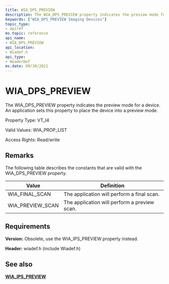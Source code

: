 ```yaml
---
title: WIA_DPS_PREVIEW
description: The WIA_DPS_PREVIEW property indicates the preview mode for a device. An application sets this property to place the device into a preview mode.
keywords: ["WIA_DPS_PREVIEW Imaging Devices"]
topic_type:
- apiref
ms.topic: reference
api_name:
- WIA_DPS_PREVIEW
api_location:
- Wiadef.h
api_type:
- HeaderDef
ms.date: 09/30/2021
---
```


# WIA_DPS_PREVIEW

The WIA_DPS_PREVIEW property indicates the preview mode for a device. An application sets this property to place the device into a preview mode.

Property Type: VT_I4

Valid Values: WIA_PROP_LIST

Access Rights: Read/write

## Remarks

The following table describes the constants that are valid with the WIA_DPS_PREVIEW property.

| Value | Definition |
|--|--|
| WIA_FINAL_SCAN | The application will perform a final scan. |
| WIA_PREVIEW_SCAN | The application will perform a preview scan. |

## Requirements

**Version:** Obsolete, use the WIA_IPS_PREVIEW property instead.

**Header:** wiadef.h (include Wiadef.h)

## See also

[**WIA_IPS_PREVIEW**](wia-ips-preview.md)
